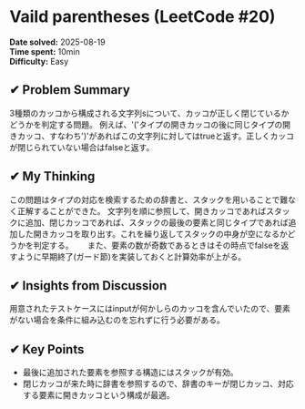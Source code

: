 # Vaild parentheses (LeetCode #20)

**Date solved:** 2025-08-19   
**Time spent:**  10min  
**Difficulty:** Easy  

## ✔︎ Problem Summary
3種類のカッコから構成される文字列sについて、カッコが正しく閉じているかどうかを判定する問題。
例えば、'('タイプの開きカッコの後に同じタイプの開きカッコ、すなわち')'があればこの文字列に対してはtrueと返す。正しくカッコが閉じられていない場合はfalseと返す。

## ✔︎ My Thinking
この問題はタイプの対応を検索するための辞書と、スタックを用いることで難なく正解することができた。
文字列を順に参照して、開きカッコであればスタックに追加、閉じカッコであれば、スタックの最後の要素と同じタイプであれば追加した開きカッコを取り出す。これを繰り返してスタックの中身が空になるかどうかを判定する。　　
また、要素の数が奇数であるときはその時点でfalseを返すように早期終了(ガード節)を実装しておくと計算効率が上がる。

## ✔︎ Insights from Discussion
用意されたテストケースにはinputが何かしらのカッコを含んでいたので、要素がない場合を条件に組み込むのを忘れずに行う必要がある。

## ✔︎ Key Points
- 最後に追加された要素を参照する構造にはスタックが有効。
- 閉じカッコが来た時に辞書を参照するので、辞書のキーが閉じカッコ、対応する要素に開きカッコという構成が最適。
